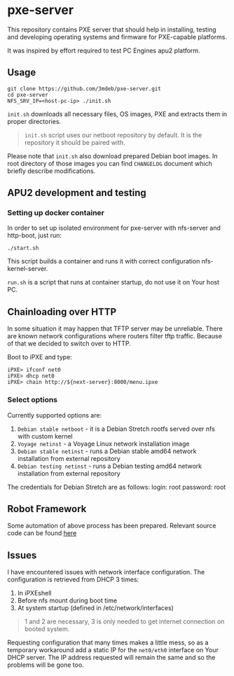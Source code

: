 pxe-server
==========

This repository contains PXE server that should help in installing, testing and
developing operating systems and firmware for PXE-capable platforms.

It was inspired by effort required to test PC Engines apu2 platform.


Usage
-----

```
git clone https://github.com/3mdeb/pxe-server.git
cd pxe-server
NFS_SRV_IP=<host-pc-ip> ./init.sh
```

`init.sh` downloads all necessary files, OS images, PXE and extracts them in
proper directories.

> `init.sh` script uses our netboot repository by default. It is the repository it
> should be paired with.

Please note that `init.sh` also download prepared Debian boot images. In root
directory of those images you can find `CHANGELOG` document which briefly
describe modifications.

APU2 development and testing
----------------------------

### Setting up docker container

In order to set up isolated environment for pxe-server with nfs-server and
http-boot, just run:

```
./start.sh
```

This script builds a container and runs it with correct configuration
nfs-kernel-server.

`run.sh` is a script that runs at container startup, do not use it on Your host
PC.

## Chainloading over HTTP

In some situation it may happen that TFTP server may be unreliable. There are
known network configurations where routers filter tftp traffic. Because of that
we decided to switch over to HTTP.

Boot to iPXE and type:

```
iPXE> ifconf net0
iPXE> dhcp net0
iPXE> chain http://${next-server}:8000/menu.ipxe
```

### Select options

Currently supported options are:

1. `Debian stable netboot` - it is a Debian Stretch rootfs served over nfs with custom
kernel
2. `Voyage netinst` - a Voyage Linux network installation image
3. `Debian stable netinst` - runs a Debian stable amd64 network installation from external repository
4. `Debian testing netinst` - runs a Debian testing amd64 network installation from external repository

The credentials for Debian Stretch are as follows:
login: root
password: root

## Robot Framework

Some automation of above process has been prepared. Relevant source code can be
found [here](https://github.com/pcengines/apu-test-suite)


## Issues

I have encountered issues with network interface configuration. The
configuration is retrieved from DHCP 3 times:

1. In iPXEshell
2. Before nfs mount during boot time
3. At system startup (defined in /etc/network/interfaces)

> 1 and 2 are necessary, 3 is only needed to get internet connection on booted
system.

Requesting configuration that many times makes a little mess, so as a temporary
workaround add a static IP for the `net0/eth0` interface on Your DHCP server.
The IP address requested will remain the same and so the problems will be gone
too.

